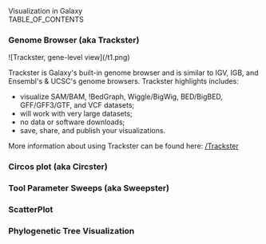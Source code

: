 <div class="title">Visualization in Galaxy</div>
TABLE_OF_CONTENTS

### Genome Browser (aka Trackster)

<div class='right'>![Trackster, gene-level view](/t1.png)</div>

Trackster is Galaxy's built-in genome browser and is similar to IGV, IGB, and Ensembl's & UCSC's genome browsers. Trackster highlights includes:

* visualize SAM/BAM, !BedGraph, Wiggle/BigWig, BED/BigBED, GFF/GFF3/GTF, and VCF datasets;
* will work with very large datasets;
* no data or software downloads;
* save, share, and publish your visualizations.

More information about using Trackster can be found here: [/Trackster](/Trackster)


### Circos plot (aka Circster)
### Tool Parameter Sweeps (aka Sweepster)
### ScatterPlot
### Phylogenetic Tree Visualization
